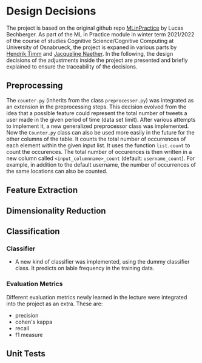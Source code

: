 # Design Decisions
The project is based on the original github repo [MLinPractice](https://github.com/lbechberger/MLinPractice) by Lucas Bechberger. As part of the ML in Practice module in winter term 2021/2022 of the course of studies Cognitive Science/Cognitive Computing at University of Osnabrueck, the project is expaned in various parts by [Hendrik Timm](https://github.com/sweedp) and [Jacqueline Naether](https://github.com/jackylinelein). In the following, the design decisions of the adjustments inside the project are presented and briefly explained to ensure the traceability of the decisions.

## Preprocessing
The `counter.py` (inherits from the class `preprocesser.py`) was integrated as an extension in the preprocessing steps. This decision evolved from the idea that a possible feature could represent the total number of tweets a user made in the given period of time (data set limit).
After various attempts to implement it, a new generalized preprocessor class was implemented. Now the `Counter.py` class can also be used more easily in the future for the other columns of the table. 
It counts the total number of occurrences of each element within the given input list. It uses the function `list.count` to count the occurences. The total number of occurences is then written in a new column called `<input_columnname>_count` (default: `username_count`). For example, in addition to the default username, the number of occurrences of the same locations can also be counted.

## Feature Extraction

## Dimensionality Reduction

## Classification

### Classifier
- A new kind of classifier was implemented, using the dummy classifier class. It predicts on lable frequency in the training data.

### Evaluation Metrics
Different evaluation metrics newly learned in the lecture were integrated into the project as an extra. These are:
- precision
- cohen's kappa
- recall
- f1 measure

## Unit Tests


